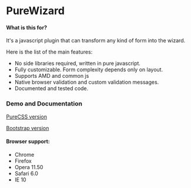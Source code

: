 PureWizard
==========
#### What is this for?

It's a javascript plugin that can transform any kind of form into the wizard.

Here is the list of the main features:

* No side libraries required, written in pure javascript.
* Fully customizable. Form complexity depends only on layout.
* Supports AMD and common js
* Native browser validation and custom validation messages.
* Documented and tested code.

### Demo and Documentation

[PureCSS version](https://slavik925.github.io/PureWizard/)

[Bootstrap version](https://slavik925.github.io/PureWizard/wizard_bootstrap)

#### Browser support:

* Chrome
* Firefox
* Opera 11.50
* Safari 6.0
* IE 10